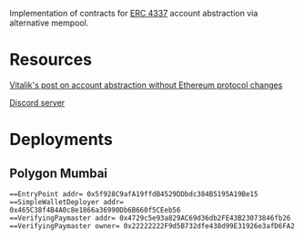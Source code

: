 Implementation of contracts for [ERC 4337](https://github.com/ethereum/EIPs/blob/3fd65b1a782912bfc18cb975c62c55f733c7c96e/EIPS/eip-4337.md) account abstraction via alternative mempool.

# Resources

[Vitalik's post on account abstraction without Ethereum protocol changes](https://medium.com/infinitism/erc-4337-account-abstraction-without-ethereum-protocol-changes-d75c9d94dc4a)

[Discord server](http://discord.gg/fbDyENb6Y9)

# Deployments

## Polygon Mumbai

```
==EntryPoint addr= 0x5f928C9afA19ffdB4529DDbdc384B5195A19Be15
==SimpleWalletDeployer addr= 0x465C38f4B4A0c8e1866a36990Db6B660f5CEeb56
==VerifyingPaymaster addr= 0x4729c5e93a829AC69d36db2FE43B23073846fb26
==VerifyingPaymaster owner= 0x22222222F9d5B732dfe438d99E31926e3afD6FA2
```
